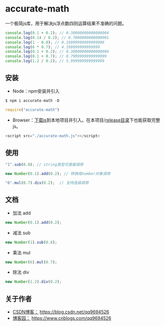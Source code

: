 # accurate-math
一个极简js库，用于解决js浮点数四则运算结果不准确的问题。
```javascript
console.log(0.1 + 0.2); // 0.30000000000000004
console.log(0.14 / 0.2); // 0.7000000000000001
console.log(1 - 0.8); // 0.19999999999999996 
console.log(6 * 0.7); // 4.199999999999999 
console.log(0.1 + 0.2); // 0.30000000000000004 
console.log(0.1 + 0.7); // 0.7999999999999999 
console.log(1.2 / 0.2); // 5.999999999999999
```
## 安装
- Node：npm安装并引入
```javascript
$ npm i accurate-math -D

require("accurate-math")
```
- Browser：[下载js](https://github.com/qq9694526/accurate-math/releases)到本地项目并引入。在本项目/[release目录](https://github.com/qq9694526/accurate-math/tree/master/release)下也能获取完整js。
```javascript
<script src="./accurate-math.js"></script>
```
## 使用
```javascript
"1".sub(0.8); // string类型可直接调用

new Number(0.1).add(0.2); // 转换成number对象调用

"6".mul(0.7).div(0.2);  // 支持连缀调用

```
## 文档
- 加法 add
```javascript
new Number(0.1).add(0.2);
```
- 减法 sub
```javascript
new Number(1).sub(0.8);
```
- 乘法 mul
```javascript
new Number(6).mul(0.7);
```
- 除法 div
```javascript
new Number(1.2).div(0.2);
```
## 关于作者
- [CSDN博客：](https://blog.csdn.net/qq9694526) https://blog.csdn.net/qq9694526
- [博客园：](https://www.cnblogs.com/qq9694526/) https://www.cnblogs.com/qq9694526
